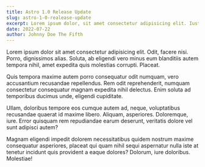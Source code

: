 ```yaml
---
title: Astro 1.0 Release Update
slug: astro-1-0-realease-update
excerpt: Lorem ipsum dolor, sit amet consectetur adipisicing elit. Iusto corporis saepe voluptatum incidunt explicabo maiores aperiam nostrum officia accusantium deleniti unde officiis id dicta at debitis, blanditiis similique ducimus. Repudiandae.
date: 2022-07-22
author: Johnny Doe The Fifth
---
```


Lorem ipsum dolor sit amet consectetur adipisicing elit. Odit, facere nisi. Porro, dignissimos alias. Soluta, ab eligendi vero minus eum blanditiis autem tempora nihil, amet expedita quis molestias corrupti. Placeat.

Quis tempora maxime autem porro consequatur odit numquam, vero accusantium recusandae repellendus. Rem odit reprehenderit, numquam consectetur consequatur magnam expedita nihil delectus. Enim soluta ad temporibus ducimus unde, eligendi cupiditate.

Ullam, doloribus tempore eos cumque autem ad, neque, voluptatibus recusandae quaerat id maxime libero. Aliquam, asperiores. Doloremque, iure. Error quisquam rem repudiandae earum deserunt, veritatis dolore vel sunt adipisci autem?

Magnam eligendi impedit dolorem necessitatibus quidem nostrum maxime consequatur asperiores, placeat qui quam nihil sequi aspernatur nulla iste at tenetur incidunt quis provident a eaque dolores? Dolorum, iure doloribus. Molestiae!
